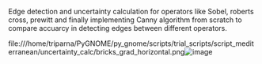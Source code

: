 Edge detection and uncertainty calculation for operators like Sobel, roberts cross, prewitt and finally implementing Canny algorithm from scratch to compare accuarcy in detecting edges between different operators.

file:///home/triparna/PyGNOME/py_gnome/scripts/trial_scripts/script_mediterranean/uncertainty_calc/bricks_grad_horizontal.png![image](https://github.com/user-attachments/assets/5b5b3e33-ec05-405d-babd-607c6f8153f9)
